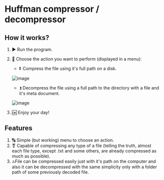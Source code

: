 # Huffman compressor / decompressor

## How it works?
1. ▶️ Run the program.
2. 🔀 Choose the action you want to perform (displayed in a menu):
   * ⏬ Compress the file using it's full path on a disk.
   
   ![image](https://user-images.githubusercontent.com/46136468/173899256-1ada6303-6928-411b-871c-2de7730fd5b9.png)

   * ⏫ Decompress the file using a full path to the directory with a file and it's meta document.
   
   ![image](https://user-images.githubusercontent.com/46136468/173899383-4aa0c0b0-21eb-4c0d-8c15-9accfe0dbb70.png)

3. 🆗 Enjoy your day!

## Features

1. 🔠 Simple (but working) menu to choose an action.
2. ⚧ Capable of compressing any type of a file (telling the truth, almost each file type, except .txt and some others, are already compressed as much as possible).
3. 🔝File can be compressed easily just with it's path on the computer and also it can be decompressed with the same simplicity only with a folder path of some previously decoded file.
